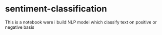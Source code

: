 # sentiment-classification
This is a notebook were i build NLP model which classify text on positive or negative basis

